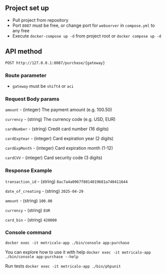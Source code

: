 ## Project set up

* Pull project from repository
* Port `8087` must be free, or change port for `webserver` in `compose.yml` to any free
* Execute `docker-compose up -d` from project root or `docker compose up -d`

## API method
`POST http://127.0.0.1:8087/purchase/{gateway}`

### Route parameter
* `gateway` must be `shift4` or `aci`

### Request Body params
`amount` - (integer) The payment amount (e.g. 100.50)

`currency` - (string) The currency code (e.g. USD, EUR)

`cardNumber` - (string) Credit card number (16 digits)

`cardExpYear` - (integer) Card expiration year (2 digits)

`cardExpMonth` - (integer) Card expiration month (1-12)

`cardCVV` - (integer) Card security code (3 digits)

### Response Example
`transaction_id` - (string) `8ac7a4a0967f8014019681a740411644`

`date_of_creating` - (string) `2025-04-29`

`amount` - (string) `100.00`

`currency` - (string) `EUR`

`card_bin` - (string) `420000`

### Console command
`docker exec -it metricalo-app ./bin/console app:purchase`

You can explore how to use it with help `docker exec -it metricalo-app ./bin/console app:purchase --help`

Run tests `docker exec -it metricalo-app ./bin/phpunit`
